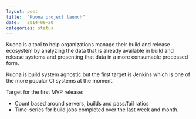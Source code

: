 ```yaml
---
layout: post
title:  "Kuona project launch"
date:   2014-09-20
categories: status
---
```


Kuona is a tool to help organizations manage their build and release
ecosystem by analyzing the data that is already available in build and
release systems and presenting that data in a more consumable
processed form.

Kuona is build system agnostic but the first target is Jenkins which
is one of the more popular CI systems at the moment.

Target for the first MVP release:

* Count based around servers, builds and pass/fail ratios
* Time-series for build jobs completed over the last week and month.
